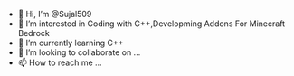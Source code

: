 - 👋 Hi, I’m @Sujal509
- 👀 I’m interested in Coding with C++,Developming Addons For Minecraft Bedrock
- 🌱 I’m currently learning C++
- 💞️ I’m looking to collaborate on ...
- 📫 How to reach me ...

<!---
Sujal509/Sujal509 is a ✨ special ✨ repository because its `README.md` (this file) appears on your GitHub profile.
You can click the Preview link to take a look at your changes.
--->
